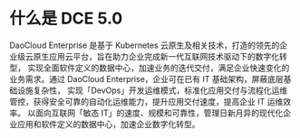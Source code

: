 # 什么是 DCE 5.0

DaoCloud Enterprise 是基于 Kubernetes 云原生及相关技术，打造的领先的企业级云原生应用云平台，旨在助力企业完成新一代互联网技术驱动下的数字化转型，
实现全面软件定义的数据中心，加速业务的迭代交付，满足企业快速变化的业务需求。通过 DaoCloud Enterprise，企业可在已有 IT 基础架构，屏蔽底层基础设施复杂性，
实现「DevOps」开发运维模式，标准化应用交付与流程化运维管控，获得安全可靠的自动化运维能力，提升应用交付速度，提高企业 IT 运维效率。
以面向互联网「敏态 IT」的速度、规模和可靠性，管理日新月异的现代化企业应用和软件定义的数据中心，加速企业数字化转型。
